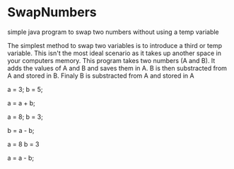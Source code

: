 SwapNumbers
===========

simple java program to swap two numbers without using a temp variable

The simplest method to swap two variables is to introduce a third or temp variable. This isn't the most ideal scenario as it takes up another space in your computers memory. This program takes two numbers (A and B). It adds the values of A and B and saves them in A. B is then substracted from A and stored in B. Finaly B is substracted from A and stored in A

a = 3; b = 5;

a = a + b; 
               
a  = 8; b = 3;

b = a - b;

a  = 8 b = 3

a = a - b;
